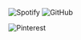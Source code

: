 ![Spotify](https://img.shields.io/badge/Spotify-1ED760?&style=for-the-badge&logo=spotify&logoColor=white)
![GitHub](https://img.shields.io/badge/GitHub-DC143C?style=for-the-badge&logo=github&logoColor=black)

![Pinterest](https://img.shields.io/badge/Pinterest-F08080?.svg?&style=for-thebadge&logo=Pinterest&logoColor=white)
